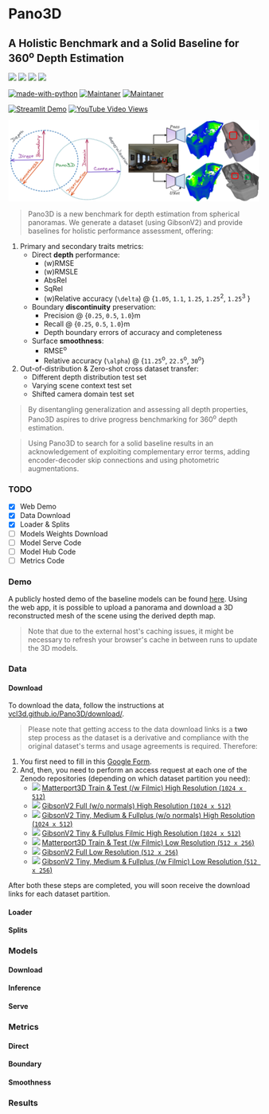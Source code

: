 # Pano3D
## A Holistic Benchmark and a Solid Baseline for 360<sup>o</sup> Depth Estimation

[![](https://img.shields.io/badge/CVPR21-OmniCV-blueviolet)](https://sites.google.com/view/omnicv2021/home)
[![](https://img.shields.io/badge/Project-Page-blue)](https://vcl3d.github.io/Pano3D/)
[![](https://img.shields.io/badge/Download-Data-ff69b4)](https://vcl3d.github.io/Pano3D/download/)
[![](https://img.shields.io/badge/H2020-ATLANTIS-2e324d)](https://atlantis-ar.eu/)

[![made-with-python](https://img.shields.io/badge/Made%20with-Python-1f425f.svg)](https://www.python.org/)
[![Maintaner](https://img.shields.io/badge/maintainer-Giorgos_Albanis-blue)](http://tzole1155.github.io)
[![Maintaner](https://img.shields.io/badge/maintainer-Nikolaos_Zioulis-lightblue)](http://zokin.github.io)

[![Streamlit Demo](https://static.streamlit.io/badges/streamlit_badge_black_white.svg)](https://share.streamlit.io/tzole1155/threedit)
[![YouTube Video Views](https://img.shields.io/youtube/views/xa7Fl2mD4CA?style=social)](https://www.youtube.com/watch?v=xa7Fl2mD4CA&t=9031s)

<!-- https://academia.stackexchange.com/questions/27341/flair-badge-for-arxiv-paper -->
<!-- https://zenodo.org/badge/doi/10.5281/zenodo.4018965.svg?color=yellow -->
<!-- https://github.com/bionanoimaging/UC2-GIT/issues/44
-->

![Pano3D Intro](./assets/img/intro.png)

> Pano3D  is a new benchmark for depth estimation from spherical panoramas. 
We generate a dataset (using GibsonV2) and provide baselines for holistic performance assessment, offering:
1. Primary and secondary traits metrics:
     - Direct **depth** performance:
        - (w)RMSE
        - (w)RMSLE
        - AbsRel
        - SqRel
        - (w)Relative accuracy (`\delta`) @ {`1.05`, `1.1`, `1.25`, `1.25`<sup>2</sup>, `1.25`<sup>3</sup> }
    - Boundary **discontinuity** preservation:
        - Precision @ {`0.25`, `0.5`, `1.0`}m
        - Recall @ {`0.25`, `0.5`, `1.0`}m
        - Depth boundary errors of accuracy and completeness
    - Surface **smoothness**:
        - RMSE<sup>o</sup>
        - Relative accuracy (`\alpha`) @ {`11.25`<sup>o</sup>, `22.5`<sup>o</sup>, `30`<sup>o</sup>}
2. Out-of-distribution & Zero-shot cross dataset transfer:
    - Different depth distribution test set
    - Varying scene context test set
    - Shifted camera domain test set
> By disentangling generalization and assessing all depth properties, Pano3D aspires to drive progress benchmarking for 360<sup>o</sup> depth estimation.

> Using Pano3D to search for a solid baseline results in an acknowledgement of exploiting complementary error terms, adding encoder-decoder skip connections and using photometric augmentations.

### TODO
- [x] Web Demo
- [x] Data Download
- [x] Loader & Splits
- [ ] Models Weights Download
- [ ] Model Serve Code
- [ ] Model Hub Code
- [ ] Metrics Code

### Demo

A publicly hosted demo of the baseline models can be found [here](https://share.streamlit.io/tzole1155/threedit).
Using the web app, it is possible to upload a panorama and download a 3D reconstructed mesh of the scene using the derived depth map.
> Note that due to the external host's caching issues, it might be necessary to refresh your browser's cache in between runs to update the 3D models.

### Data

#### Download
To download the data, follow the instructions at [vcl3d.github.io/Pano3D/download/](https://vcl3d.github.io/Pano3D/download/).
> Please note that getting access to the data download links is a **two** step process as the dataset is a derivative and compliance with the original dataset's terms and usage agreements is required. Therefore:
1. You first need to fill in this [Google Form](https://forms.gle/SJUqLZYmu8sogwrAA).
2. And, then, you need to perform an access request at each one of the Zenodo repositories (depending on which dataset partition you need):
    - [![](https://zenodo.org/badge/doi/10.5281/zenodo.5707345.svg)](https://zenodo.org/record/5707345#.YZY3-2BByUk) [Matterport3D Train & Test (/w Filmic) High Resolution (`1024 x 512`)](https://zenodo.org/record/4957413#.YM9GRfkzaUk)
    - [![](https://zenodo.org/badge/doi/10.5281/zenodo.4986012.svg)](https://zenodo.org/record/4986012#.YM9K1fkzaUl) [GibsonV2 Full (w/o normals) High Resolution (`1024 x 512`)](https://zenodo.org/record/4986012#.YM9K1fkzaUl)
    - [![](https://zenodo.org/badge/doi/10.5281/zenodo.4991961.svg)](https://zenodo.org/record/4991961#.YM9K3fkzaUl) [GibsonV2 Tiny, Medium & Fullplus (w/o normals) High Resolution (`1024 x 512`)](https://zenodo.org/record/4991961#.YM9K3fkzaUl)
    - [![](https://zenodo.org/badge/doi/10.5281/zenodo.5016572.svg)](https://zenodo.org/record/5016572#.YNMv7_kzaUk) [GibsonV2 Tiny & Fullplus Filmic High Resolution (`1024 x 512`)](https://zenodo.org/record/5016572#.YNMv7_kzaUk)
    - [![](https://zenodo.org/badge/doi/10.5281/zenodo.4957305.svg)](https://zenodo.org/record/4957305#.YM9K6PkzaUl) [Matterport3D Train & Test (/w Filmic) Low Resolution (`512 x 256`)](https://zenodo.org/record/4957305#.YM9K6PkzaUl)
    - [![](https://zenodo.org/badge/doi/10.5281/zenodo.4966769.svg)](https://zenodo.org/record/4966769#.YM9K6fkzaUl) [GibsonV2 Full Low Resolution (`512 x 256`)](https://zenodo.org/record/4966769#.YM9K6fkzaUl)
    - [![](https://zenodo.org/badge/doi/10.5281/zenodo.4966684.svg)](https://zenodo.org/record/4966684#.YM9K6fkzaUl) [GibsonV2 Tiny, Medium & Fullplus (/w Filmic) Low Resolution (`512 x 256`)](https://zenodo.org/record/4966684#.YM9K6fkzaUl)

After both these steps are completed, you will soon receive the download links for each dataset partition.

#### Loader

#### Splits


### Models

#### Download

#### Inference

#### Serve


### Metrics

#### Direct

#### Boundary

#### Smoothness


### Results

